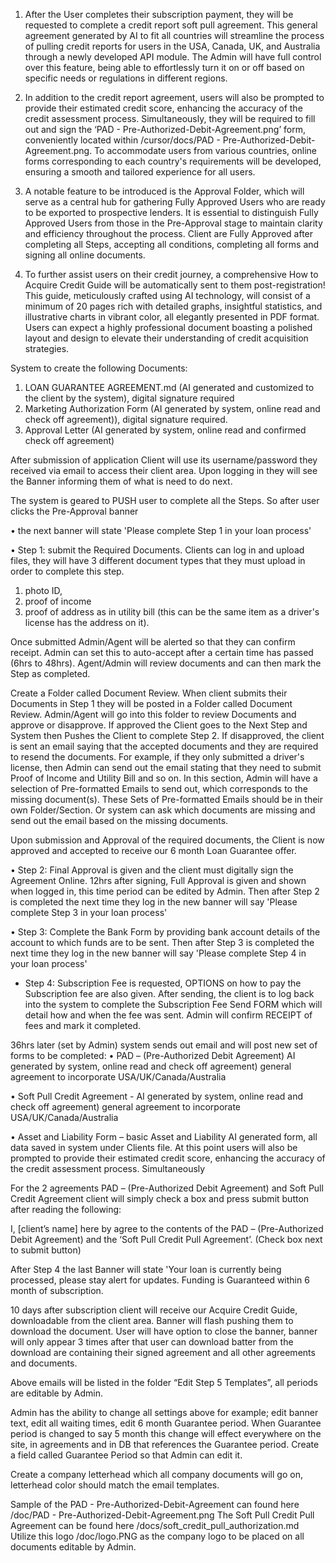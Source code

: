 

1.	After the User completes their subscription payment, they will be requested to complete a credit report soft pull agreement. This general agreement generated by AI to fit all countries will streamline the process of pulling credit reports for users in the USA, Canada, UK, and Australia through a newly developed API module. The Admin will have full control over this feature, being able to effortlessly turn it on or off based on specific needs or regulations in different regions.

2.	In addition to the credit report agreement, users will also be prompted to provide their estimated credit score, enhancing the accuracy of the credit assessment process. Simultaneously, they will be required to fill out and sign the ‘PAD - Pre-Authorized-Debit-Agreement.png’ form, conveniently located within /cursor/docs/PAD - Pre-Authorized-Debit-Agreement.png. To accommodate users from various countries, online forms corresponding to each country's requirements will be developed, ensuring a smooth and tailored experience for all users.

3.	A notable feature to be introduced is the Approval Folder, which will serve as a central hub for gathering Fully Approved Users who are ready to be exported to prospective lenders. It is essential to distinguish Fully Approved Users from those in the Pre-Approval stage to maintain clarity and efficiency throughout the process.  Client are Fully Approved after completing all Steps, accepting all conditions, completing all forms and signing all online documents.

4.	To further assist users on their credit journey, a comprehensive How to Acquire Credit Guide will be automatically sent to them post-registration! This guide, meticulously crafted using AI technology, will consist of a minimum of 20 pages rich with detailed graphs, insightful statistics, and illustrative charts in vibrant color, all elegantly presented in PDF format. Users can expect a highly professional document boasting a polished layout and design to elevate their understanding of credit acquisition strategies.


System to create the following Documents:

1.	LOAN GUARANTEE AGREEMENT.md (AI generated  and customized to the client by the system), digital signature required
2.	Marketing Authorization Form (AI generated by system, online read and check off agreement)), digital signature required.
3.	Approval Letter (AI generated by system, online read and confirmed check off agreement)



After submission of application Client will use its username/password they received via email to access their client area.  Upon logging in they will see the Banner informing them of what is need to do next.

The system is geared to PUSH user to complete all the Steps.  So after user clicks the Pre-Approval banner 

•	the next banner will state 'Please complete Step 1 in your loan process'

•	Step 1: submit the Required Documents.  Clients can log in and upload files, they will have 3 different document types that they must upload in order to complete this step.  
1) photo ID, 
2) proof of income 
3) proof of address as in utility bill (this can be the same item as a driver's license has the address on it). 

Once submitted Admin/Agent will be alerted so that they can confirm receipt. Admin can set this to auto-accept after a certain time has passed (6hrs to 48hrs).  Agent/Admin will review documents and can then mark the Step as completed.  

Create a Folder called Document Review.  When client submits their Documents in Step 1 they will be posted in a Folder called Document Review.  Admin/Agent will go into this folder to review Documents and approve or disapprove.  If approved the Client goes to the Next Step and System then Pushes the Client to complete Step 2.  If disapproved, the client is sent an email saying that the accepted documents and they are required to resend the documents.  For example, if they only submitted a driver's license, then Admin can send out the email stating that they need to submit Proof of Income and Utility Bill and so on.  In this section, Admin will have a selection of Pre-formatted Emails to send out, which corresponds to the missing document(s).  These Sets of Pre-formatted Emails should be in their own Folder/Section.  Or system can ask which documents are missing and send out the email based on the missing documents.

Upon submission and Approval of the required documents, the Client is now approved and accepted to receive our 6 month Loan Guarantee offer.

•	Step 2: Final Approval is given and the client must digitally sign the Agreement Online.  12hrs after signing, Full Approval is given and shown when logged in, this time period can be edited by Admin.  Then after Step 2 is completed the next time they log in the new banner will say 'Please complete Step 3 in your loan process'

•	Step 3: Complete the Bank Form by providing bank account details of the account to which funds are to be sent. Then after Step 3 is completed the next time they log in the new banner will say 'Please complete Step 4 in your loan process'

-	Step 4: Subscription Fee is requested, OPTIONS on how to pay the Subscription fee are also given.  After sending, the client is to log back into the system to complete the Subscription Fee Send FORM which will detail how and when the fee was sent.  Admin will confirm RECEIPT of fees and mark it completed.  

36hrs later (set by Admin) system sends out email and will post new set of forms to be completed:
•	PAD – (Pre-Authorized Debit Agreement) AI generated by system, online read and check off agreement) general agreement to incorporate USA/UK/Canada/Australia

•	Soft Pull Credit Agreement - AI generated by system, online read and check off agreement) general agreement to incorporate USA/UK/Canada/Australia

•	Asset and Liability Form – basic Asset and Liability AI generated form, all data saved in system under Clients file.
At this point users will also be prompted to provide their estimated credit score, enhancing the accuracy of the credit assessment process. Simultaneously

For the 2 agreements PAD – (Pre-Authorized Debit Agreement) and Soft Pull Credit Agreement client will simply check a box and press submit button after reading the following: 

I, [client’s name] here by agree to the contents of the PAD – (Pre-Authorized Debit Agreement) and the ‘Soft Pull Credit Pull Agreement’.  (Check box next to submit button)

After Step 4 the last Banner will state 'Your loan is currently being processed, please stay alert for updates.  Funding is Guaranteed within 6 month of subscription.

10 days after subscription client will receive our Acquire Credit Guide, downloadable from the client area.  Banner will flash pushing them to download the document. User will have option to close the banner, banner will only appear 3 times after that user can download batter from the download are containing their signed agreement and all other agreements and documents.

Above emails will be listed in the folder “Edit Step 5 Templates”, all periods are editable by Admin.

Admin has the ability to change all settings above for example; edit banner text, edit all waiting times, edit 6 month Guarantee period. When Guarantee period is changed to say 5 month this change will effect everywhere on the site, in agreements and in DB that references the Guarantee period.  Create a field called Guarantee Period so that Admin can edit it.




Create a company letterhead which all company documents will go on, letterhead color should match the email templates.

Sample of the PAD - Pre-Authorized-Debit-Agreement can found here /doc/PAD - Pre-Authorized-Debit-Agreement.png
The Soft Pull Credit Pull Agreement can be found here /docs/soft_credit_pull_authorization.md
Utilize this logo /doc/logo.PNG as the company logo to be placed on all documents editable by Admin.

